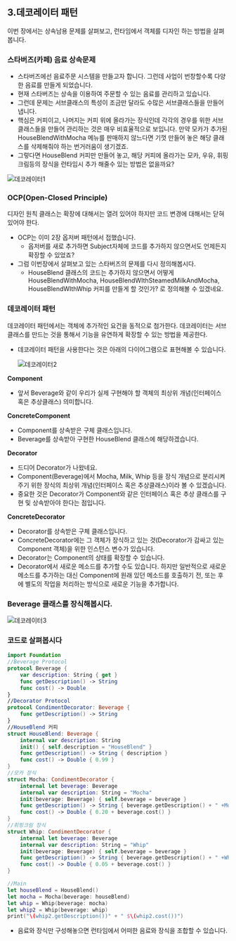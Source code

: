 ## 3.데코레이터 패턴

이번 장에서는 상속남용 문제를 살펴보고, 런타임에서 객체를 디자인 하는 방법을 살펴봅니다.

### 스타버즈(카페) 음료 상속문제

- 스타버즈에선 음료주문 시스템을 만들고자 합니다. 그런데 사업이 번창할수록 다양한 음료를 만들게 되었습니다.
- 현재 스타버즈는 상속을 이용하여 주문할 수 있는 음료를 관리하고 있습니다.
- 그런데 문제는 서브클래스의 특성이 조금만 달라도 수많은 서브클래스들을 만들어냅니다.
- 핵심은 커피이고, 나머지는 커피 위에 올라가는 장식인데 각각의 경우를 위한 서브클래스들을 만들어 관리하는 것은 매우 비효율적으로 보입니다. 만약 모카가 추가된 HouseBlendWithMocha 메뉴를 판매하지 않느다면 기껏 만들어 놓은 해당 클래스를 삭제해줘야 하는 번거러움이 생기겠죠.
- 그렇다면 HouseBlend 커피만 만들어 놓고, 해당 커피에 올라가는 모카, 우유, 휘핑크림등의 장식을 런타임시 추가 해줄수 있는 방법은 없을까요?

![데코레이터1](https://user-images.githubusercontent.com/48742165/139672109-57eb8650-db67-4651-84d5-3109d86b02fa.png)


### **OCP(Open-Closed Principle)**

디자인 원칙
클래스는 확장에 대해서는 열려 있어야 하지만 코드 변경에 대해서는 닫혀 있어야 한다. 

- OCP는 이미 2장 옵저버 패턴에서 접했습니다.
    - 옵저버를 새로 추가하면 Subject자체에 코드를 추가하지 않으면서도 언제든지 확장할 수 있었죠?
- 그럼 이번장에서 살펴보고 있는 스타버즈의 문제를 다시 정의해봅시다.
    - HouseBlend 클래스의 코드는 추가하지 않으면서 어떻게 HouseBlendWithMocha, HouseBlendWIthSteamedMilkAndMocha, HouseBlendWIthWhip 커피를 만들게 할 것인가? 로 정의해볼 수 있겠네요.

### **데코레이터 패턴**

데코레이터 패턴에서는 객체에 추가적인 요건을 동적으로 첨가한다.
데코레이터는 서브클래스를 만드는 것을 통해서 기능을 유연하게 확장할 수 있는 방법을 제공한다. 

- 데코레이터 패턴을 사용한다는 것은 아래의 다이어그램으로 표현해볼 수 있습니다.
    
    ![데코레이터2](https://user-images.githubusercontent.com/48742165/139672138-521d50db-8374-4e89-b66f-9d280fb81c44.png)
    

**Component**

- 앞서 Beverage와 같이 우리가 실제 구현해야 할 객체의 최상위 개념(인터페이스 혹은 추상클래스) 의미합니다.

**ConcreteComponent**

- Component를 상속받은 구체 클래스입니다.
- Beverage를 상속받아 구현한 HouseBlend 클래스에 해당하겠습니다.

**Decorator**

- 드디어 Decorator가 나왔네요.
- Component(Beverage)에서 Mocha, Milk, Whip 등을 장식 개념으로 분리시켜 주기 위한 장식의 최상위 개념(인터페이스 혹은 추상클래스)이라 볼 수 있겠습니다.
- 중요한 것은 Decorator가 Component와 같은 인터페이스 혹은 추상 클래스를 구현 및 상속받아야 한다는 점입니다.

**ConcreteDecorator**

- Decorator를 상속받은 구체 클래스입니다.
- ConcreteDecorator에는 그 객체가 장식하고 있는 것(Decorator가 감싸고 있는 Component 객체)을 위한 인스턴스 변수가 있습니다.
- Decorator는 Component의 상태를 확장할 수 있습니다.
- Decorator에서 새로운 메소드를 추가할 수도 있습니다. 하지만 일반적으로 새로운 메소드를 추가하는 대신 Component에 원래 있던 메소드를 호출하기 전, 또는 후에 별도의 작업을 처리하는 방식으로 새로운 기능을 추가합니다.

### Beverage 클래스를 장식해봅시다.

![데코레이터3](https://user-images.githubusercontent.com/48742165/139672158-9e6a95d2-d85e-447e-888e-737177734ac4.png)

### **코드로 살펴봅시다**

```swift
import Foundation
//Beverage Protocol
protocol Beverage {
    var description: String { get }
    func getDescription() -> String
    func cost() -> Double
}
//Decorator Protocol
protocol CondimentDecorator: Beverage {
    func getDescription() -> String
}
//HouseBlend 커피
struct HouseBlend: Beverage {
    internal var description: String
    init() { self.description = "HouseBlend" }
    func getDescription() -> String { description }
    func cost() -> Double { 0.99 }
}
//모카 장식
struct Mocha: CondimentDecorator {
    internal let beverage: Beverage
    internal var description: String = "Mocha"
    init(beverage: Beverage) { self.beverage = beverage }
    func getDescription() -> String { beverage.getDescription() + " +Mocha" }
    func cost() -> Double { 0.20 + beverage.cost() }
}
//휘핑크림 장식
struct Whip: CondimentDecorator {
    internal let beverage: Beverage
    internal var description: String = "Whip"
    init(beverage: Beverage) { self.beverage = beverage }
    func getDescription() -> String { beverage.getDescription() + " +Whip" }
    func cost() -> Double { 0.05 + beverage.cost() }
}

//Main
let houseBlend = HouseBlend()
let mocha = Mocha(beverage: houseBlend)
let whip = Whip(beverage: mocha)
let whip2 = Whip(beverage: whip)
print("\(whip2.getDescription())" + " $\(whip2.cost())")
```

- 음료와 장식만 구성해놓으면 런타임에서 어떠한 음료와 장식을 조합할 수 있습니다.

